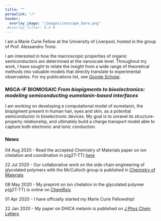 ```yaml
---
title: ""
permalink: "/"
header:
  overlay_image: "/images/ionscape_bare.png"
 #overlay_filter: 0.6 #
---
```


I am a Marie Curie Fellow at the University of Liverpool, hosted in the group of Prof. Alessandro Troisi.


I am interested in how the macroscopic properties of organic semiconductors are determined at the nanoscale level. Throughout my work, I have sought to relate the insight from a wide range of theoretical methods into valuable models that directly translate to experimental observables. For my publications list, see [Google Scholar](https://scholar.google.com/citations?hl=en&user=o4zoWRQAAAAJ&view_op=list_works&sortby=pubdate).

### MSCA-IF BIOMOSAIC *From biopigments to bioelectronics: modeling semiconducting eumelanin-based interfaces*

I am working on developing a computational model of eumelanin, the biopigment present in human hair, eyes and skin, as a potential semiconductor in bioelectronic devices. My goal is to unravel its structure-property relationship, and ultimately build a charge transport model able to capture both electronic and ionic conduction.


### News

04 Aug 2020 - Read the accepted Chemistry of Materials paper on ion chelation and coordination in p(g2T-TT) [here](https://pubs.acs.org/doi/10.1021/acs.chemmater.0c01984)

22 Jul 2020 - Our collaborative work on the side chain engineering of glycolated polymers with the McCulloch group is published in [Chemistry of Materials](https://pubs.acs.org/doi/abs/10.1021/acs.chemmater.0c02041)

08 May 2020 - My preprint on ion chelation in the glycolated polymer p(g2T-TT) is online on [ChemRxiv](https://chemrxiv.org/articles/Ion_Coordination_and_Chelation_in_a_Glycolated_Polymer_Semiconductor_Molecular_Dynamics_and_X-Ray_Fluorescence_Study/12264308) 

01 Apr 2020 - I have officially started my Marie Curie Fellowship!

22 Jan 2020 - My paper on DHICA melanin is published on [J Phys Chem Letters](https://pubs.acs.org/doi/10.1021/acs.jpclett.9b03696)

<!--15 Dec 2019 - My ChemRxiv preprint on [DHICA melanin](https://chemrxiv.org/articles/Relation_Between_Local_Structure_Electric_Dipole_and_Charge_Carrier_Dynamics_in_DHICA_Melanin_a_Model_for_Biocompatible_Semiconductors/11323016) is available-->

<!-- 28 Aug 2019 - We officially released a code for molecular network calculations! Find it on [github](https://github.com/kugupu/kugupu)-->

<!-- 24 Aug 2019 - I will be presenting my work on organic semiconductors for organic solar cells at the ACS Fall Meeting 2019 in San Diego, CA.-->

<!--  5 Aug 2019 - Our paper on the side chain optimization of polymer donors for organic photovoltaics is out in [JACS](https://pubs.acs.org/doi/abs/10.1021/jacs.9b03770)!!!!-->

<!-- 25 Mar 2019 - I officially started my Newton International Fellowship!-->

<!-- 23 Jan 2019 - Our paper on the fluorination impact on non-fullerene acceptors is just accepted on [JACS](https://pubs.acs.org/doi/10.1021/jacs.8b13653)!!!-->

<!-- 25 Nov 2018 - I'm going to the [MRS Fall Meeting in Boston](https://www.mrs.org/fall2018) and I will give a talk on my recent work on OPV.-->

<!-- 13 Nov 2018 - Thanks to a [NumFOCUS Grant](https://numfocus.org/blog/summer-2018-open-source-development-grants) for community education and engagement, I am co-organizing the [2018 MDAnalysis Workshop and Hackathon](https://www.workshop.mdanalysis.org) here at Northwestern University-->

<!-- 7 Nov 2018 - [Our work](https://pubs.acs.org/doi/10.1021/acsami.8b15319) on rubrene crystals as mechanical sensors has been accepted in ACS Applied Materials & Interfaces-->

<!-- 4 Sep 2018 - Our [PNAS](http://www.pnas.org/content/early/2018/08/15/1807535115) paper on non-fullerene electron acceptors is now out!-->

<!-- 29 Aug 2018 - I am presenting my work at [Wonder and Skepticism](http://www.wonderandskepticism.com/about)-->
